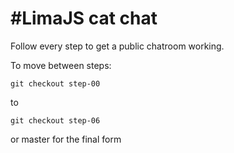 #LimaJS cat chat
================

Follow every step to get a public chatroom working.

To move between steps:

```
git checkout step-00
```

to

```
git checkout step-06
```

or master for the final form